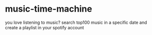 # music-time-machine
you love listening to music? search top100 music in a specific date and create a playlist in your spotify account
